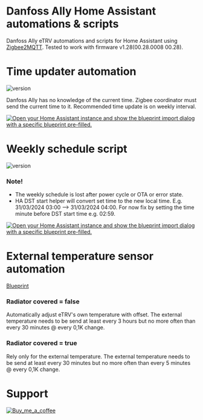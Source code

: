# Danfoss Ally Home Assistant automations & scripts
Danfoss Ally eTRV automations and scripts for Home Assistant using [Zigbee2MQTT](https://www.zigbee2mqtt.io/). Tested to work with firmware v1.28(00.28.0008 00.28).

# Time updater automation
![version](https://img.shields.io/badge/version-1.1.2-blue?style=plastic)

Danfoss Ally has no knowledge of the current time. Zigbee coordinator must send the current time to it. Recommended time update is on weekly interval.

[![Open your Home Assistant instance and show the blueprint import dialog with a specific blueprint pre-filled.](https://my.home-assistant.io/badges/blueprint_import.svg)](https://my.home-assistant.io/redirect/blueprint_import/?blueprint_url=https%3A%2F%2Fgithub.com%2Fussaka%2FDanfoss-Ally-HA-integration%2Fblob%2Fmain%2Fautomations%2Fdanfoss_ally_time_updater.yaml)

# Weekly schedule script
![version](https://img.shields.io/badge/version-1.0.0-blue?style=plastic)

### Note!
- The weekly schedule is lost after power cycle or OTA or error state.
- HA DST start helper will convert set time to the new local time. E.g. 31/03/2024 03:00 --> 31/03/2024 04:00. For now fix by setting the time minute before DST start time e.g. 02:59.

[![Open your Home Assistant instance and show the blueprint import dialog with a specific blueprint pre-filled.](https://my.home-assistant.io/badges/blueprint_import.svg)](https://my.home-assistant.io/redirect/blueprint_import/?blueprint_url=https%3A%2F%2Fgithub.com%2Fussaka%2FDanfoss-Ally-HA-integration%2Fblob%2Fmain%2Fscripts%2Fdanfoss_ally_set_schedule.yaml)

# External temperature sensor automation
[Blueprint](https://community.home-assistant.io/t/zigbee2mqtt-danfoss-ally-send-external-temperature-to-trv-version-2/627564/8)

### Radiator covered = false
Automatically adjust eTRV's own temperature with offset. The external temperature needs to be send at least every 3 hours but no more often than every 30 minutes @ every 0,1K change.

### Radiator covered = true
Rely only for the external temperature. The external temperature needs to be send at least every 30 minutes but no more often than every 5 minutes @ every 0,1K change.

# Support
[![Buy_me_a_coffee](https://img.shields.io/badge/Buy%20me%20a%20coffee-black?style=social&logo=buy-me-a-coffee&logoColor=black&link=https%3A%2F%2Fwww.buymeacoffee.com%2Fussaka)](https://www.buymeacoffee.com/ussaka)

